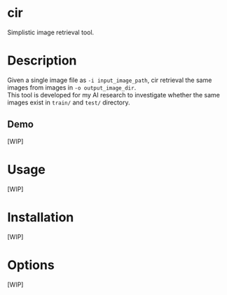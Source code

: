 # cir
Simplistic image retrieval tool.

# Description
Given a single image file as `-i input_image_path`, cir retrieval the same images from images in `-o output_image_dir`.  
This tool is developed for my AI research to investigate whether the same images exist in `train/` and `test/` directory.

## Demo
[WIP]

# Usage
[WIP]

# Installation
[WIP]

# Options
[WIP]
